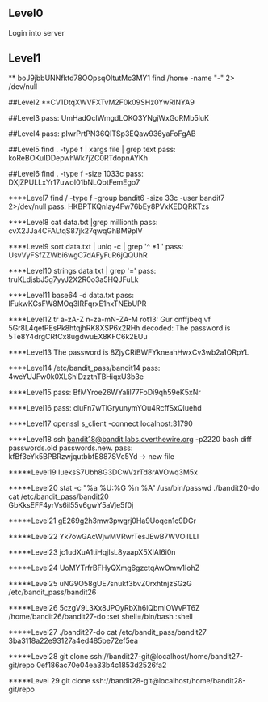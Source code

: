 ## Level0
Login into server

## Level1
** boJ9jbbUNNfktd78OOpsqOltutMc3MY1
find /home -name "-" 2> /dev/null

##Level2
**CV1DtqXWVFXTvM2F0k09SHz0YwRINYA9

##Level3
pass: UmHadQclWmgdLOKQ3YNgjWxGoRMb5luK

##Level4
pass: pIwrPrtPN36QITSp3EQaw936yaFoFgAB

##Level5
find . -type f | xargs file | grep text
pass: koReBOKuIDDepwhWk7jZC0RTdopnAYKh

##Level6
find . -type f -size 1033c
pass: DXjZPULLxYr17uwoI01bNLQbtFemEgo7

****Level7
find / -type f -group bandit6 -size 33c -user bandit7 2>/dev/null
pass: HKBPTKQnIay4Fw76bEy8PVxKEDQRKTzs

****Level8
cat data.txt |grep millionth
pass: cvX2JJa4CFALtqS87jk27qwqGhBM9plV

****Level9
sort data.txt | uniq -c | grep '^ *1 '
pass: UsvVyFSfZZWbi6wgC7dAFyFuR6jQQUhR

****Level10
strings data.txt | grep '='
pass: truKLdjsbJ5g7yyJ2X2R0o3a5HQJFuLk

****Level11
base64 -d data.txt
pass: IFukwKGsFW8MOq3IRFqrxE1hxTNEbUPR

****Level12
tr a-zA-Z n-za-mN-ZA-M
rot13: Gur cnffjbeq vf 5Gr8L4qetPEsPk8htqjhRK8XSP6x2RHh
decoded: The password is 5Te8Y4drgCRfCx8ugdwuEX8KFC6k2EUu

****Level13
The password is 8ZjyCRiBWFYkneahHwxCv3wb2a1ORpYL

****Level14
/etc/bandit_pass/bandit14
pass: 4wcYUJFw0k0XLShlDzztnTBHiqxU3b3e

****Level15
pass: BfMYroe26WYalil77FoDi9qh59eK5xNr

****Level16
pass: cluFn7wTiGryunymYOu4RcffSxQluehd

****Level17 
openssl s_client -connect localhost:31790

****Level18
ssh bandit18@bandit.labs.overthewire.org -p2220 bash
diff passwords.old passwords.new.
pass: kfBf3eYk5BPBRzwjqutbbfE887SVc5Yd -> new file

*****Level19
IueksS7Ubh8G3DCwVzrTd8rAVOwq3M5x

*****Level20
stat -c "%a %U:%G %n %A" /usr/bin/passwd
./bandit20-do cat /etc/bandit_pass/bandit20                                                                                                                
GbKksEFF4yrVs6il55v6gwY5aVje5f0j

*****Level21
gE269g2h3mw3pwgrj0Ha9Uoqen1c9DGr

*****Level22
Yk7owGAcWjwMVRwrTesJEwB7WVOiILLI

*****Level23
jc1udXuA1tiHqjIsL8yaapX5XIAI6i0n

*****Level24
UoMYTrfrBFHyQXmg6gzctqAwOmw1IohZ

*****Level25
uNG9O58gUE7snukf3bvZ0rxhtnjzSGzG
/etc/bandit_pass/bandit26

*****Level26
5czgV9L3Xx8JPOyRbXh6lQbmIOWvPT6Z
/home/bandit26/bandit27-do
:set shell=/bin/bash
:shell

*****Level27
./bandit27-do cat /etc/bandit_pass/bandit27
3ba3118a22e93127a4ed485be72ef5ea

*****Level28
git clone ssh://bandit27-git@localhost/home/bandit27-git/repo
0ef186ac70e04ea33b4c1853d2526fa2

*****Level 29
git clone ssh://bandit28-git@localhost/home/bandit28-git/repo




